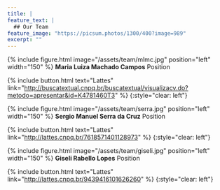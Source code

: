```yaml
---
title: |  
feature_text: |
  ## Our Team
feature_image: "https://picsum.photos/1300/400?image=989"
excerpt: ""
---
```



{% include figure.html image="/assets/team/mlmc.jpg" position="left" width="150" %}
**Maria Luiza Machado Campos**
Position

{% include button.html text="Lattes" link="http://buscatextual.cnpq.br/buscatextual/visualizacv.do?metodo=apresentar&id=K4781460T3" %}
{:style="clear: left"}


{% include figure.html image="/assets/team/serra.jpg" position="left" width="150" %}
**Sergio Manuel Serra da Cruz**
Position

{% include button.html text="Lattes" link="http://lattes.cnpq.br/7618571401128973" %}
{:style="clear: left"}


{% include figure.html image="/assets/team/giseli.jpg" position="left" width="150" %}
**Giseli Rabello Lopes**
Position

{% include button.html text="Lattes" link="http://lattes.cnpq.br/9439416101626260" %}
{:style="clear: left"}